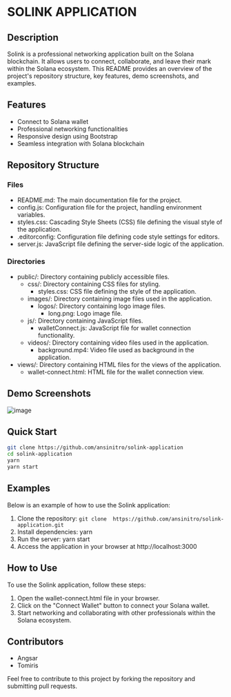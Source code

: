# SOLINK APPLICATION

## Description
Solink is a professional networking application built on the Solana blockchain. It allows users to connect, collaborate, and leave their mark within the Solana ecosystem. This README provides an overview of the project's repository structure, key features, demo screenshots, and examples.

## Features
- Connect to Solana wallet
- Professional networking functionalities
- Responsive design using Bootstrap
- Seamless integration with Solana blockchain
  
## Repository Structure
### Files
- README.md: The main documentation file for the project.
- config.js: Configuration file for the project, handling environment variables.
- styles.css: Cascading Style Sheets (CSS) file defining the visual style of the application.
- .editorconfig: Configuration file defining code style settings for editors.
- server.js: JavaScript file defining the server-side logic of the application.

### Directories
- public/: Directory containing publicly accessible files.
  - css/: Directory containing CSS files for styling.
    - styles.css: CSS file defining the style of the application.
  - images/: Directory containing image files used in the application.
    - logos/: Directory containing logo image files.
      - long.png: Logo image file.
  - js/: Directory containing JavaScript files.
    - walletConnect.js: JavaScript file for wallet connection functionality.
  - videos/: Directory containing video files used in the application.
    - background.mp4: Video file used as background in the application.
- views/: Directory containing HTML files for the views of the application.
  - wallet-connect.html: HTML file for the wallet connection view.


## Demo Screenshots
![image](https://github.com/ansinitro/solink-application/assets/124910398/e1995cdd-57cc-4f2e-bcf8-c0edb8980d04)


## Quick Start
```bash
git clone https://github.com/ansinitro/solink-application
cd solink-application
yarn 
yarn start 
```

## Examples
Below is an example of how to use the Solink application:

1. Clone the repository: `git clone 
https://github.com/ansinitro/solink-application.git`
2. Install dependencies: yarn
3. Run the server: yarn start
4. Access the application in your browser at http://localhost:3000

## How to Use
To use the Solink application, follow these steps:
1. Open the wallet-connect.html file in your browser.
2. Click on the "Connect Wallet" button to connect your Solana wallet.
3. Start networking and collaborating with other professionals within the Solana ecosystem.

## Contributors
- Angsar
- Tomiris

Feel free to contribute to this project by forking the repository and submitting pull requests.
